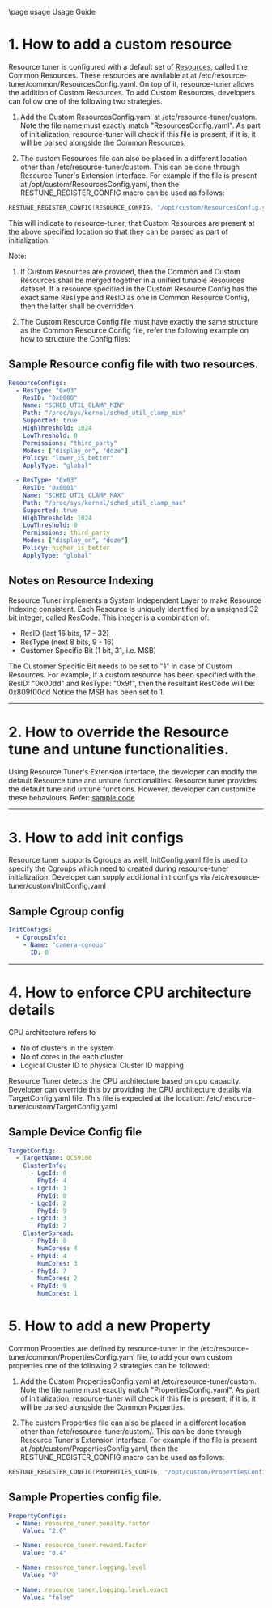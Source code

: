 \page usage Usage Guide

# 1. How to add a custom resource
Resource tuner is configured with a default set of [Resources](../Core/Configs/ResourcesConfig.yaml),
called the Common Resources. These resources are available at at /etc/resource-tuner/common/ResourcesConfig.yaml.
On top of it, resource-tuner allows the addition of Custom Resources.
To add Custom Resources, developers can follow one of the following two strategies.
1. Add the Custom ResourcesConfig.yaml at /etc/resource-tuner/custom. Note the file name must exactly match "ResourcesConfig.yaml". As part of initialization, resource-tuner will check if this file is present, if it is, it will be parsed alongside the Common Resources.

2. The custom Resources file can also be placed in a different location other than /etc/resource-tuner/custom. This can be done through Resource Tuner's Extension Interface. For example if the file is present at /opt/custom/ResourcesConfig.yaml, then the RESTUNE_REGISTER_CONFIG macro can be used as follows:

```cpp
RESTUNE_REGISTER_CONFIG(RESOURCE_CONFIG, "/opt/custom/ResourcesConfig.yaml")
```
This will indicate to resource-tuner, that Custom Resources are present at the above specified location so that they can be parsed as part of initialization.

Note:
1) If Custom Resources are provided, then the Common and Custom Resources shall be merged together in a unified tunable Resources dataset. If a resource specified in the Custom Resource Config has the exact same ResType and ResID as one in Common Resource Config, then the latter shall be overridden.

2) The Custom Resource Config file must have exactly the same structure as the Common Resource Config file, refer the following example on how to structure the Config files:

## Sample Resource config file with two resources.
```yaml
ResourceConfigs:
  - ResType: "0x03"
    ResID: "0x0000"
    Name: "SCHED_UTIL_CLAMP_MIN"
    Path: "/proc/sys/kernel/sched_util_clamp_min"
    Supported: true
    HighThreshold: 1024
    LowThreshold: 0
    Permissions: "third_party"
    Modes: ["display_on", "doze"]
    Policy: "lower_is_better"
    ApplyType: "global"

  - ResType: "0x03"
    ResID: "0x0001"
    Name: "SCHED_UTIL_CLAMP_MAX"
    Path: "/proc/sys/kernel/sched_util_clamp_max"
    Supported: true
    HighThreshold: 1024
    LowThreshold: 0
    Permissions: third_party
    Modes: ["display_on", "doze"]
    Policy: higher_is_better
    ApplyType: "global"
```

## Notes on Resource Indexing
Resource Tuner implements a System Independent Layer to make Resource Indexing consistent. Each Resource is uniquely identified by a unsigned 32 bit integer, called ResCode.
This integer is a combination of:
- ResID (last 16 bits, 17 - 32)
- ResType (next 8 bits, 9 - 16)
- Customer Specific Bit (1 bit, 31, i.e. MSB)

The Customer Specific Bit needs to be set to "1" in case of Custom Resources.
For example, if a custom resource has been specified with the ResID: "0x00dd" and ResType: "0x9f", then the resultant ResCode will be: 0x809f00dd
Notice the MSB has been set to 1.

---

# 2. How to override the Resource tune and untune functionalities.
Using Resource Tuner's Extension interface, the developer can modify the default Resource tune and untune functionalities. Resource tuner provides the default tune and untune functions. However, developer can customize these behaviours.
Refer: [sample code](Examples/Extensions/plugin.cpp)

---

# 3. How to add init configs
Resource tuner supports Cgroups as well, InitConfig.yaml file is used to specify the Cgroups which need to created during resource-tuner initialization.
Developer can supply additional init configs via /etc/resource-tuner/custom/InitConfig.yaml
## Sample Cgroup config
```yaml
InitConfigs:
  - CgroupsInfo:
    - Name: "camera-cgroup"
      ID: 0
```

---

# 4. How to enforce CPU architecture details
CPU architecture refers to
* No of clusters in the system
* No of cores in the each cluster
* Logical Cluster ID to physical Cluster ID mapping

Resource Tuner detects the CPU architecture based on cpu_capacity.
Developer can override this by providing the CPU architecture details via TargetConfig.yaml file.
This file is expected at the location: /etc/resource-tuner/custom/TargetConfig.yaml

## Sample Device Config file
```yaml
TargetConfig:
  - TargetName: QCS9100
    ClusterInfo:
      - LgcId: 0
        PhyId: 4
      - LgcId: 1
        PhyId: 0
      - LgcId: 2
        PhyId: 9
      - LgcId: 3
        PhyId: 7
    ClusterSpread:
      - PhyId: 0
        NumCores: 4
      - PhyId: 4
        NumCores: 3
      - PhyId: 7
        NumCores: 2
      - PhyId: 9
        NumCores: 1
```

# 5. How to add a new Property
Common Properties are defined by resource-tuner in the /etc/resource-tuner/common/PropertiesConfig.yaml file, to add your own custom properties one of the following 2 strategies can be followed:
1. Add the Custom PropertiesConfig.yaml at /etc/resource-tuner/custom. Note the file name must exactly match "PropertiesConfig.yaml". As part of initialization, resource-tuner will check if this file is present, if it is, it will be parsed alongside the Common Properties.

2. The custom Properties file can also be placed in a different location other than /etc/resource-tuner/custom/. This can be done through Resource Tuner's Extension Interface. For example if the file is present at /opt/custom/PropertiesConfig.yaml, then the RESTUNE_REGISTER_CONFIG macro can be used as follows:

```cpp
RESTUNE_REGISTER_CONFIG(PROPERTIES_CONFIG, "/opt/custom/PropertiesConfig.yaml")
```

## Sample Properties config file.
```yaml
PropertyConfigs:
  - Name: resource_tuner.penalty.factor
    Value: "2.0"

  - Name: resource_tuner.reward.factor
    Value: "0.4"

  - Name: resource_tuner.logging.level
    Value: "0"

  - Name: resource_tuner.logging.level.exact
    Value: "false"
```

